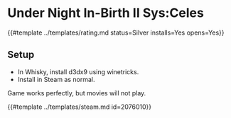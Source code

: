 # Under Night In-Birth II Sys:Celes
<!-- script:Aliases [] -->

{{#template ../templates/rating.md status=Silver installs=Yes opens=Yes}}

## Setup

- In Whisky, install d3dx9 using winetricks.
- Install in Steam as normal.

Game works perfectly, but movies will not play.

{{#template ../templates/steam.md id=2076010}}
